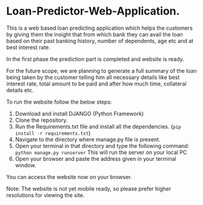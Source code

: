 # Loan-Predictor-Web-Application.

This is a web based loan predicting application which helps the customers by giving them the insight that from which bank they can avail the loan based on their past banking history, number of dependents, age etc and at best interest rate.

In the first phase the prediction part is completed and website is ready.

For the future scope, we are planning to generate a full summary of the loan being taken by the customer telling him all necessary details like best interest rate, total amount to be paid and after how much time, collateral details etc.

To run the website follow the below steps:
1. Download and install DJANGO (Python Framework)
2. Clone the repository.
3. Run the Requirements.txt file and install all the dependencies. (`pip install -r requirements.txt`)
4. Navigate to the directory where manage.py file is present.
5. Open your terminal in that directory and type the following command:
         `python manage.py runserver`
   This will run the server on your local PC
6. Open your browser and paste the address given in your terminal window.



You can access the website now on your browser.

Note: The website is not yet mobile ready, so please prefer higher resolutions for viewing the site.




